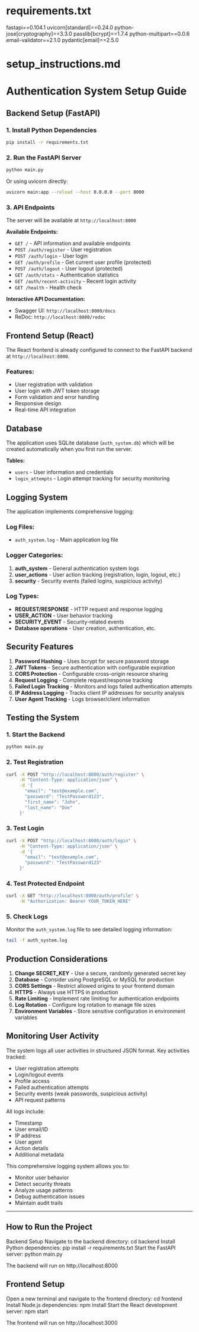 # requirements.txt
fastapi==0.104.1
uvicorn[standard]==0.24.0
python-jose[cryptography]==3.3.0
passlib[bcrypt]==1.7.4
python-multipart==0.0.6
email-validator==2.1.0
pydantic[email]==2.5.0

# setup_instructions.md

# Authentication System Setup Guide

## Backend Setup (FastAPI)

### 1. Install Python Dependencies

```bash
pip install -r requirements.txt
```

### 2. Run the FastAPI Server

```bash
python main.py
```

Or using uvicorn directly:
```bash
uvicorn main:app --reload --host 0.0.0.0 --port 8000
```

### 3. API Endpoints

The server will be available at `http://localhost:8000`

**Available Endpoints:**
- `GET /` - API information and available endpoints
- `POST /auth/register` - User registration
- `POST /auth/login` - User login
- `GET /auth/profile` - Get current user profile (protected)
- `POST /auth/logout` - User logout (protected)
- `GET /auth/stats` - Authentication statistics
- `GET /auth/recent-activity` - Recent login activity
- `GET /health` - Health check

**Interactive API Documentation:**
- Swagger UI: `http://localhost:8000/docs`
- ReDoc: `http://localhost:8000/redoc`

## Frontend Setup (React)

The React frontend is already configured to connect to the FastAPI backend at `http://localhost:8000`.

### Features:
- User registration with validation
- User login with JWT token storage
- Form validation and error handling
- Responsive design
- Real-time API integration

## Database

The application uses SQLite database (`auth_system.db`) which will be created automatically when you first run the server.

**Tables:**
- `users` - User information and credentials
- `login_attempts` - Login attempt tracking for security monitoring

## Logging System

The application implements comprehensive logging:

### Log Files:
- `auth_system.log` - Main application log file

### Logger Categories:
1. **auth_system** - General authentication system logs
2. **user_actions** - User action tracking (registration, login, logout, etc.)
3. **security** - Security events (failed logins, suspicious activity)

### Log Types:
- **REQUEST/RESPONSE** - HTTP request and response logging
- **USER_ACTION** - User behavior tracking
- **SECURITY_EVENT** - Security-related events
- **Database operations** - User creation, authentication, etc.

## Security Features

1. **Password Hashing** - Uses bcrypt for secure password storage
2. **JWT Tokens** - Secure authentication with configurable expiration
3. **CORS Protection** - Configurable cross-origin resource sharing
4. **Request Logging** - Complete request/response tracking
5. **Failed Login Tracking** - Monitors and logs failed authentication attempts
6. **IP Address Logging** - Tracks client IP addresses for security analysis
7. **User Agent Tracking** - Logs browser/client information

## Testing the System

### 1. Start the Backend
```bash
python main.py
```

### 2. Test Registration
```bash
curl -X POST "http://localhost:8000/auth/register" \
     -H "Content-Type: application/json" \
     -d '{
       "email": "test@example.com",
       "password": "TestPassword123",
       "first_name": "John",
       "last_name": "Doe"
     }'
```

### 3. Test Login
```bash
curl -X POST "http://localhost:8000/auth/login" \
     -H "Content-Type: application/json" \
     -d '{
       "email": "test@example.com",
       "password": "TestPassword123"
     }'
```

### 4. Test Protected Endpoint
```bash
curl -X GET "http://localhost:8000/auth/profile" \
     -H "Authorization: Bearer YOUR_TOKEN_HERE"
```

### 5. Check Logs
Monitor the `auth_system.log` file to see detailed logging information:

```bash
tail -f auth_system.log
```

## Production Considerations

1. **Change SECRET_KEY** - Use a secure, randomly generated secret key
2. **Database** - Consider using PostgreSQL or MySQL for production
3. **CORS Settings** - Restrict allowed origins to your frontend domain
4. **HTTPS** - Always use HTTPS in production
5. **Rate Limiting** - Implement rate limiting for authentication endpoints
6. **Log Rotation** - Configure log rotation to manage file sizes
7. **Environment Variables** - Store sensitive configuration in environment variables

## Monitoring User Activity

The system logs all user activities in structured JSON format. Key activities tracked:

- User registration attempts
- Login/logout events
- Profile access
- Failed authentication attempts
- Security events (weak passwords, suspicious activity)
- API request patterns

All logs include:
- Timestamp
- User email/ID
- IP address
- User agent
- Action details
- Additional metadata

This comprehensive logging system allows you to:
- Monitor user behavior
- Detect security threats
- Analyze usage patterns
- Debug authentication issues
- Maintain audit trails


------------------------------------------------------------------------------------------------------------------------------------------------------
## How to Run the Project
Backend Setup
Navigate to the backend directory:      cd backend
Install Python dependencies:            pip install -r requirements.txt
Start the FastAPI server:               python main.py

The backend will run on http://localhost:8000

## Frontend Setup
Open a new terminal and navigate to the frontend directory:     cd frontend
Install Node.js dependencies:                                   npm install
Start the React development server:                             npm start

The frontend will run on http://localhost:3000

